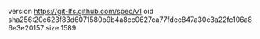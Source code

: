 version https://git-lfs.github.com/spec/v1
oid sha256:20c623f83d6071580b9b4a8cc0627ca77fdec847a30c3a22fc106a86e3e20157
size 1589

